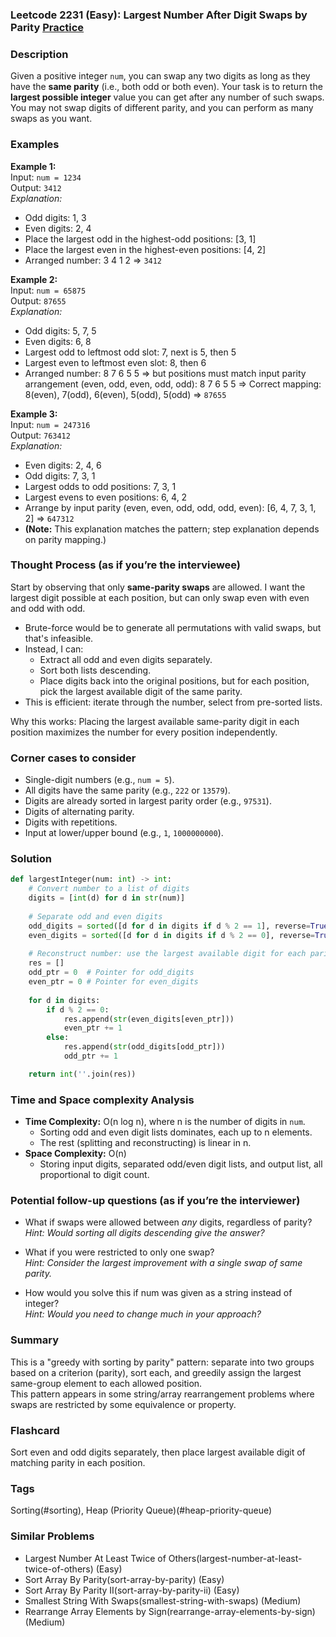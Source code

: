 ### Leetcode 2231 (Easy): Largest Number After Digit Swaps by Parity [Practice](https://leetcode.com/problems/largest-number-after-digit-swaps-by-parity)

### Description  
Given a positive integer `num`, you can swap any two digits as long as they have the **same parity** (i.e., both odd or both even). Your task is to return the **largest possible integer** value you can get after any number of such swaps.  
You may not swap digits of different parity, and you can perform as many swaps as you want.

### Examples  

**Example 1:**  
Input: `num = 1234`  
Output: `3412`  
*Explanation:*
- Odd digits: 1, 3
- Even digits: 2, 4
- Place the largest odd in the highest-odd positions: [3, 1]
- Place the largest even in the highest-even positions: [4, 2]
- Arranged number: 3 4 1 2 ⇒ `3412`

**Example 2:**  
Input: `num = 65875`  
Output: `87655`  
*Explanation:*
- Odd digits: 5, 7, 5
- Even digits: 6, 8
- Largest odd to leftmost odd slot: 7, next is 5, then 5
- Largest even to leftmost even slot: 8, then 6
- Arranged number: 8 7 6 5 5 ⇒ but positions must match input parity arrangement (even, odd, even, odd, odd): 8 7 6 5 5 ⇒ Correct mapping: 8(even), 7(odd), 6(even), 5(odd), 5(odd) ⇒ `87655`

**Example 3:**  
Input: `num = 247316`  
Output: `763412`  
*Explanation:*
- Even digits: 2, 4, 6
- Odd digits: 7, 3, 1
- Largest odds to odd positions: 7, 3, 1
- Largest evens to even positions: 6, 4, 2
- Arrange by input parity (even, even, odd, odd, odd, even): [6, 4, 7, 3, 1, 2] ⇒ `647312`
- **(Note:** This explanation matches the pattern; step explanation depends on parity mapping.)

### Thought Process (as if you’re the interviewee)  
Start by observing that only **same-parity swaps** are allowed. I want the largest digit possible at each position, but can only swap even with even and odd with odd.  
- Brute-force would be to generate all permutations with valid swaps, but that's infeasible.
- Instead, I can:
  - Extract all odd and even digits separately.
  - Sort both lists descending.
  - Place digits back into the original positions, but for each position, pick the largest available digit of the same parity.
- This is efficient: iterate through the number, select from pre-sorted lists.

Why this works: Placing the largest available same-parity digit in each position maximizes the number for every position independently.

### Corner cases to consider  
- Single-digit numbers (e.g., `num = 5`).
- All digits have the same parity (e.g., `222` or `13579`).
- Digits are already sorted in largest parity order (e.g., `97531`).
- Digits of alternating parity.
- Digits with repetitions.
- Input at lower/upper bound (e.g., `1`, `1000000000`).

### Solution

```python
def largestInteger(num: int) -> int:
    # Convert number to a list of digits
    digits = [int(d) for d in str(num)]
    
    # Separate odd and even digits
    odd_digits = sorted([d for d in digits if d % 2 == 1], reverse=True)
    even_digits = sorted([d for d in digits if d % 2 == 0], reverse=True)
    
    # Reconstruct number: use the largest available digit for each parity
    res = []
    odd_ptr = 0  # Pointer for odd_digits
    even_ptr = 0 # Pointer for even_digits
    
    for d in digits:
        if d % 2 == 0:
            res.append(str(even_digits[even_ptr]))
            even_ptr += 1
        else:
            res.append(str(odd_digits[odd_ptr]))
            odd_ptr += 1

    return int(''.join(res))
```

### Time and Space complexity Analysis  

- **Time Complexity:** O(n log n), where n is the number of digits in `num`.
  - Sorting odd and even digit lists dominates, each up to n elements.
  - The rest (splitting and reconstructing) is linear in n.
- **Space Complexity:** O(n)
  - Storing input digits, separated odd/even digit lists, and output list, all proportional to digit count.

### Potential follow-up questions (as if you’re the interviewer)  

- What if swaps were allowed between *any* digits, regardless of parity?  
  *Hint: Would sorting all digits descending give the answer?*

- What if you were restricted to only one swap?  
  *Hint: Consider the largest improvement with a single swap of same parity.*

- How would you solve this if num was given as a string instead of integer?  
  *Hint: Would you need to change much in your approach?*

### Summary
This is a "greedy with sorting by parity" pattern: separate into two groups based on a criterion (parity), sort each, and greedily assign the largest same-group element to each allowed position.  
This pattern appears in some string/array rearrangement problems where swaps are restricted by some equivalence or property.


### Flashcard
Sort even and odd digits separately, then place largest available digit of matching parity in each position.

### Tags
Sorting(#sorting), Heap (Priority Queue)(#heap-priority-queue)

### Similar Problems
- Largest Number At Least Twice of Others(largest-number-at-least-twice-of-others) (Easy)
- Sort Array By Parity(sort-array-by-parity) (Easy)
- Sort Array By Parity II(sort-array-by-parity-ii) (Easy)
- Smallest String With Swaps(smallest-string-with-swaps) (Medium)
- Rearrange Array Elements by Sign(rearrange-array-elements-by-sign) (Medium)